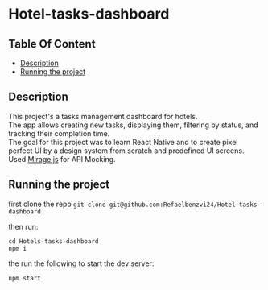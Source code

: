 # Hotel-tasks-dashboard

## Table Of Content

- [Description](#Description)
- [Running the project](#Running-the-project)

## Description

This project's a tasks management dashboard for hotels. <br/>
The app allows creating new tasks, displaying them, filtering by status, and tracking their completion time. <br/>
The goal for this project was to learn React Native and to create pixel perfect UI by a design system from scratch and
predefined UI screens. <br/>
Used [Mirage.js](https://miragejs.com/) for API Mocking.

## Running the project

first clone the repo `git clone git@github.com:Refaelbenzvi24/Hotel-tasks-dashboard`

then run:

```shell
cd Hotels-tasks-dashboard
npm i
```

the run the following to start the dev server:

```shell
npm start
```
